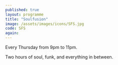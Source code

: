 ```yaml
---
published: true
layout: programme
title: "Soulfusion"
image: /assets/images/icons/SFS.jpg
code: SFS
again:
---
```


Every Thursday from 9pm to 11pm.

Two hours of soul, funk, and everything in between.
